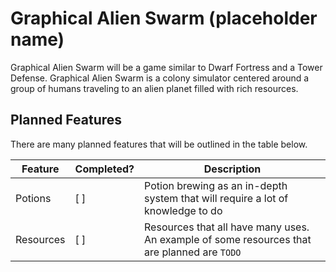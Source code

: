 # Graphical Alien Swarm (placeholder name)
Graphical Alien Swarm will be a game similar to Dwarf Fortress and a Tower Defense.
Graphical Alien Swarm is a colony simulator centered around a group of humans traveling to an alien planet filled with rich resources.

## Planned Features
There are many planned features that will be outlined in the table below.

| Feature | Completed? | Description |
| ------- | ---------- | ----------- |
| Potions | [ ] | Potion brewing as an in-depth system that will require a lot of knowledge to do |
| Resources | [ ] | Resources that all have many uses. An example of some resources that are planned are `TODO` |
